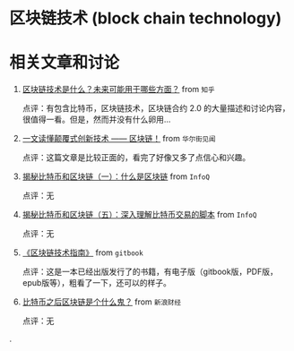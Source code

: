 区块链技术 (block chain technology)
======================================

# 相关文章和讨论

1. [区块链技术是什么？未来可能用于哪些方面？](https://www.zhihu.com/question/27687960) from `知乎`

    点评：有包含比特币，区块链技术，区块链合约 2.0 的大量描述和讨论内容，很值得一看。但是，然而并没有什么卵用...

2. [一文读懂颠覆式创新技术 —— 区块链！](https://wallstreetcn.com/articles/234120) from `华尔街见闻`

    点评：这篇文章是比较正面的，看完了好像又多了点信心和兴趣。

3. [揭秘比特币和区块链（一）：什么是区块链](http://www.infoq.com/cn/articles/bitcoin-and-block-chain-part01) from `InfoQ`

    点评：无

4. [揭秘比特币和区块链（五）：深入理解比特币交易的脚本](http://www.infoq.com/cn/articles/deep-understanding-of-bitcoin-transaction-script) from `InfoQ`

    点评：无

5. [《区块链技术指南》](https://www.gitbook.com/book/yeasy/blockchain_guide/details) from `gitbook`

    点评：这是一本已经出版发行了的书籍，有电子版（gitbook版，PDF版，epub版等），粗看了一下，还可以的样子。

6. [比特币之后区块链是个什么鬼？](http://finance.sina.com.cn/zl/bank/20151110/132023727578.shtml) from `新浪财经`

    点评：无

.
